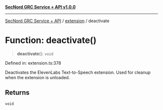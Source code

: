 [**SecNord GRC Service + API v1.0.0**](../../README.md)

***

[SecNord GRC Service + API](../../README.md) / [extension](../README.md) / deactivate

# Function: deactivate()

> **deactivate**(): `void`

Defined in: extension.ts:378

Deactivates the ElevenLabs Text-to-Speech extension.
Used for cleanup when the extension is unloaded.

## Returns

`void`
